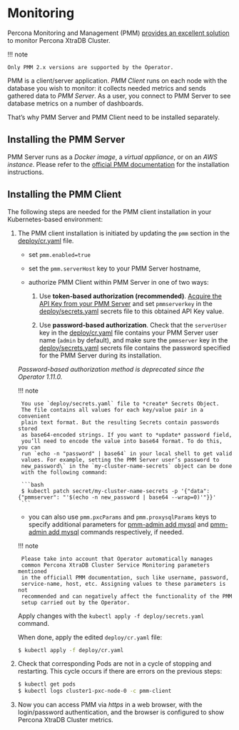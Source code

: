 # Monitoring

Percona Monitoring and Management (PMM) [provides an excellent
solution](https://www.percona.com/doc/percona-xtradb-cluster/LATEST/manual/monitoring.html#using-pmm)
to monitor Percona XtraDB Cluster.

!!! note

    Only PMM 2.x versions are supported by the Operator.

PMM is a client/server application. *PMM Client* runs on each node with the
database you wish to monitor: it collects needed metrics and sends gathered data
to *PMM Server*. As a user, you connect to PMM Server to see database metrics on
a number of dashboards.

That’s why PMM Server and PMM Client need to be installed separately.

## Installing the PMM Server

PMM Server runs as a *Docker image*, a *virtual appliance*, or on an *AWS instance*.
Please refer to the [official PMM documentation](https://www.percona.com/doc/percona-monitoring-and-management/2.x/setting-up/server/index.html)
for the installation instructions.

## Installing the PMM Client

The following steps are needed for the PMM client installation in your
Kubernetes-based environment:

1. The PMM client installation is initiated by updating the `pmm` section in the
    [deploy/cr.yaml](https://github.com/percona/percona-xtradb-cluster-operator/blob/main/deploy/cr.yaml)
    file.

    * set `pmm.enabled=true`

    * set the `pmm.serverHost` key to your PMM Server hostname,

    * authorize PMM Client within PMM Server in one of two ways:

        1. Use **token-based authorization (recommended)**. [Acquire the API Key from your PMM Server](https://docs.percona.com/percona-monitoring-and-management/details/api.html#api-keys-and-authentication)
            and set `pmmserverkey` in the
            [deploy/secrets.yaml](https://github.com/percona/percona-xtradb-cluster-operator/blob/main/deploy/secrets.yaml)
            secrets file to this obtained API Key value.

        2. Use **password-based authorization**. Check that  the `serverUser`
            key in the
            [deploy/cr.yaml](https://github.com/percona/percona-xtradb-cluster-operator/blob/main/deploy/cr.yaml)
            file contains your PMM Server user name (`admin` by default), and
            make sure the `pmmserver` key in the
            [deploy/secrets.yaml](https://github.com/percona/percona-xtradb-cluster-operator/blob/main/deploy/secrets.yaml)
            secrets file contains the password specified for the PMM Server during
            its installation.

    *Password-based authorization method is deprecated since the Operator 1.11.0.*

    !!! note

        You use `deploy/secrets.yaml` file to *create* Secrets Object.
        The file contains all values for each key/value pair in a convenient
        plain text format. But the resulting Secrets contain passwords stored
        as base64-encoded strings. If you want to *update* password field,
        you’ll need to encode the value into base64 format. To do this, you can
        run `echo -n "password" | base64` in your local shell to get valid
        values. For example, setting the PMM Server user’s password to
        new_password\` in the `my-cluster-name-secrets` object can be done
        with the following command:

        ```bash
        $ kubectl patch secret/my-cluster-name-secrets -p '{"data":{"pmmserver": "'$(echo -n new_password | base64 --wrap=0)'"}}'
        ```

    * you can also use `pmm.pxcParams` and `pmm.proxysqlParams` keys to
        specify additional parameters for [pmm-admin add mysql](https://www.percona.com/doc/percona-monitoring-and-management/2.x/setting-up/client/mysql.html#adding-mysql-service-monitoring) and
        [pmm-admin add mysql](https://www.percona.com/doc/percona-monitoring-and-management/2.x/setting-up/client/proxysql.html)
        commands respectively, if needed.

    !!! note

        Please take into account that Operator automatically manages
        common Percona XtraDB Cluster Service Monitoring parameters mentioned
        in the officiall PMM documentation, such like username, password,
        service-name, host, etc. Assigning values to these parameters is not
        recommended and can negatively affect the functionality of the PMM
        setup carried out by the Operator.

    Apply changes with the `kubectl apply -f deploy/secrets.yaml` command.

    When done, apply the edited `deploy/cr.yaml` file:

    ```bash
    $ kubectl apply -f deploy/cr.yaml
    ```

2. Check that corresponding Pods are not in a cycle of stopping and restarting.
    This cycle occurs if there are errors on the previous steps:

    ```bash
    $ kubectl get pods
    $ kubectl logs cluster1-pxc-node-0 -c pmm-client
    ```

3. Now you can access PMM via *https* in a web browser, with the
    login/password authentication, and the browser is configured to show
    Percona XtraDB Cluster metrics.
